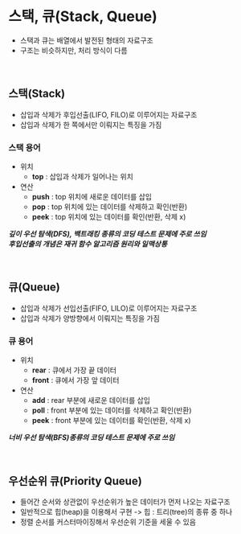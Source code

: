 # 스택, 큐(Stack, Queue)
- 스택과 큐는 배열에서 발전된 형태의 자료구조   
- 구조는 비슷하지만, 처리 방식이 다름

<br>

## 스택(Stack)
- 삽입과 삭제가 후입선출(LIFO, FILO)로 이루어지는 자료구조
- 삽입과 삭제가 한 쪽에서만 이뤄지는 특징을 가짐

### 스택 용어
- 위치
  - **top** : 삽입과 삭제가 일어나는 위치
- 연산
  - **push** : top 위치에 새로운 데이터를 삽입
  - **pop** : top 위치에 있는 데이터를 삭제하고 확인(반환)
  - **peek** : top 위치에 있는 데이터를 확인(반환, 삭제 x)

***깊이 우선 탐색(DFS), 백트래킹 종류의 코딩 테스트 문제에 주로 쓰임***   
***후입선출의 개념은 재귀 함수 알고리즘 원리와 일맥상통***

<br>

## 큐(Queue)
- 삽입과 삭제가 선입선출(FIFO, LILO)로 이루어지는 자료구조
- 삽입과 삭제가 양방향에서 이뤄지는 특징을 가짐

### 큐 용어
- 위치
    - **rear** : 큐에서 가장 끝 데이터
    - **front** : 큐에서 가장 앞 데이터
- 연산
    - **add** : rear 부분에 새로운 데이터를 삽입
    - **poll** : front 부분에 있는 데이터를 삭제하고 확인(반환)
    - **peek** : front 부분에 있는 데이터를 확인(반환, 삭제 x)

***너비 우선 탐색(BFS)종류의 코딩 테스트 문제에 주로 쓰임***   

<br>

## 우선순위 큐(Priority Queue)
- 들어간 순서와 상관없이 우선순위가 높은 데이터가 먼저 나오는 자료구조
- 일반적으로 힙(heap)을 이용해서 구현 -> 힙 : 트리(tree)의 종류 중 하나
- 정렬 순서를 커스터마이징해서 우선순위 기준을 세울 수 있음
